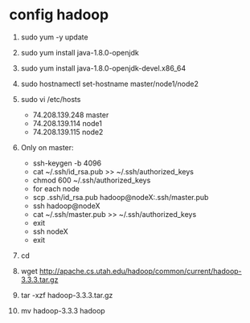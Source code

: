 # config hadoop

1. sudo yum -y update
2. sudo yum install java-1.8.0-openjdk
3. sudo yum install java-1.8.0-openjdk-devel.x86_64
4. sudo hostnamectl set-hostname master/node1/node2
5. sudo vi /etc/hosts
   - 74.208.139.248 master
   - 74.208.139.114 node1
   - 74.208.139.115 node2
6. Only on master: 
   - ssh-keygen -b 4096
   - cat ~/.ssh/id_rsa.pub >> ~/.ssh/authorized_keys
   - chmod 600  ~/.ssh/authorized_keys 
   - for each node
   -    scp .ssh/id_rsa.pub hadoop@nodeX:.ssh/master.pub
   -    ssh hadoop@nodeX
   -    cat ~/.ssh/master.pub >> ~/.ssh/authorized_keys
   -    exit
   -    ssh nodeX
   -    exit

9. cd
11. wget http://apache.cs.utah.edu/hadoop/common/current/hadoop-3.3.3.tar.gz
12. tar -xzf hadoop-3.3.3.tar.gz
13. mv hadoop-3.3.3 hadoop
